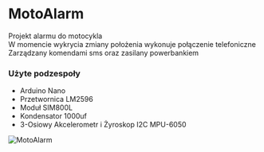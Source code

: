 # MotoAlarm #

Projekt alarmu do motocykla\
W momencie wykrycia zmiany położenia wykonuje połączenie telefoniczne\
Zarządzany komendami sms oraz zasilany powerbankiem

### Użyte podzespoły ###

* Arduino Nano
* Przetwornica LM2596
* Moduł SIM800L
* Kondensator 1000uf
* 3-Osiowy Akcelerometr i Żyroskop I2C MPU-6050 

![MotoAlarm](https://user-images.githubusercontent.com/35919087/139311320-1f29ab61-87db-46ee-8190-13047c082c25.png)
